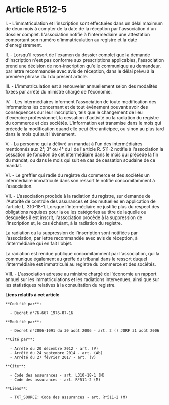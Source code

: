 # Article R512-5

I. - L'immatriculation et l'inscription sont effectuées dans un délai maximum de deux mois à compter de la date de la
réception par l'association d'un dossier complet. L'association notifie à l'intermédiaire une attestation comportant son
numéro d'immatriculation au registre et la date d'enregistrement.

II. - Lorsqu'il ressort de l'examen du dossier complet que la demande d'inscription n'est pas conforme aux prescriptions
applicables, l'association prend une décision de non-inscription qu'elle communique au demandeur, par lettre recommandée avec
avis de réception, dans le délai prévu à la première phrase du I du présent article.

III. - L'immatriculation est à renouveler annuellement selon des modalités fixées par arrêté du ministre chargé de
l'économie.

IV. - Les intermédiaires informent l'association de toute modification des informations les concernant et de tout événement
pouvant avoir des conséquences sur leur inscription, tels que le changement de lieu d'exercice professionnel, la cessation
d'activité ou la radiation du registre du commerce et des sociétés. L'information est transmise dans le mois qui précède la
modification quand elle peut être anticipée, ou sinon au plus tard dans le mois qui suit l'événement.

V. - La personne qui a délivré un mandat à l'un des intermédiaires mentionnés aux 2°, 3° ou 4° du I de l'article R. 511-2
notifie à l'association la cessation de fonction de cet intermédiaire dans le mois qui précède la fin du mandat, ou dans le
mois qui suit en cas de cessation soudaine de ce mandat.

VI. - Le greffier qui radie du registre du commerce et des sociétés un intermédiaire immatriculé dans son ressort le notifie
concomitamment à l'association.

VII. - L'association procède à la radiation du registre, sur demande de l'Autorité de contrôle des assurances et des
mutuelles en application de l'article L. 310-18-1. Lorsque l'intermédiaire ne justifie plus du respect des obligations
requises pour la ou les catégories au titre de laquelle ou desquelles il est inscrit, l'association procède à la suppression
de l'inscription et, le cas échéant, à la radiation du registre.

La radiation ou la suppression de l'inscription sont notifiées par l'association, par lettre recommandée avec avis de
réception, à l'intermédiaire qui en fait l'objet.

La radiation est rendue publique concomitamment par l'association, qui la communique également au greffe du tribunal dans le
ressort duquel l'intermédiaire est immatriculé au registre du commerce et des sociétés.

VIII. - L'association adresse au ministre chargé de l'économie un rapport annuel sur les immatriculations et les radiations
intervenues, ainsi que sur les statistiques relatives à la consultation du registre.

**Liens relatifs à cet article**

	**Codifié par**:

	  - Décret n°76-667 1976-07-16

	**Modifié par**:

	  - Décret n°2006-1091 du 30 août 2006 - art. 2 () JORF 31 août 2006

	**Cité par**:

	  - Arrêté du 20 décembre 2012 - art. (V)
	  - Arrêté du 24 septembre 2014 - art. (Ab)
	  - Arrêté du 27 février 2017 - art. (V)

	**Cite**:

	  - Code des assurances - art. L310-18-1 (M)
	  - Code des assurances - art. R*511-2 (M)

	**Liens**:

	  - TXT_SOURCE: Code des assurances - art. R*511-2 (M)
